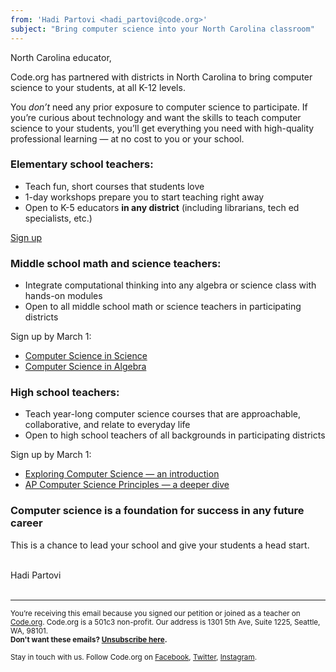 ```yaml
---
from: 'Hadi Partovi <hadi_partovi@code.org>'
subject: "Bring computer science into your North Carolina classroom"
---
```


North Carolina educator,

Code.org has partnered with districts in North Carolina to bring computer science to your students, at all K-12 levels.

You *don’t* need any prior exposure to computer science to participate. If you’re curious about technology and want the skills to teach computer science to your students, you’ll get everything you need with high-quality professional learning — at no cost to you or your school. 

### Elementary school teachers: 

- Teach fun, short courses that students love
- 1-day workshops prepare you to start teaching right away
- Open to K-5 educators **in any district** (including librarians, tech ed specialists, etc.)

[Sign up](https://code.org/k5)

### Middle school math and science teachers:

- Integrate computational thinking into any algebra or science class with hands-on modules
- Open to all middle school math or science teachers in participating districts

Sign up by March 1:

- [Computer Science in Science](https://code.org/educate/professional-learning/cs-in-science)
- [Computer Science in Algebra](https://code.org/educate/professional-learning/cs-in-algebra)


### High school teachers:

- Teach year-long computer science courses that are approachable, collaborative, and relate to everyday life
- Open to high school teachers of all backgrounds in participating districts

Sign up by March 1:

- [Exploring Computer Science — an introduction](https://code.org/educate/professional-learning/exploring-cs)
- [AP Computer Science Principles — a deeper dive](https://code.org/educate/professional-learning/cs-principles)

### Computer science is a foundation for success in any future career

This is a chance to lead your school and give your students a head start. 



<br/>
Hadi Partovi

<br />
<br />

<hr>

<small>You’re receiving this email because you signed our petition or joined as a teacher on <a href="https://code.org/">Code.org</a>. Code.org is a 501c3 non-profit. Our address is 1301 5th Ave, Suite 1225, Seattle, WA, 98101.</small> <br />
<small><strong>Don't want these emails? <a href="<%= unsubscribe_link %>">Unsubscribe here</a>.</strong></small></p>
<p><small>Stay in touch with us. Follow Code.org on
<a href="https://www.facebook.com/Code.org">Facebook</a>, <a href="https://twitter.com/codeorg">Twitter</a>, <a href="https://instagram.com/codeorg">Instagram</a>.
</small></p>

[](<%= tracking_pixel %>)
